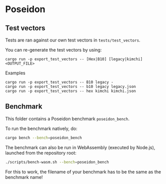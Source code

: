 # Poseidon

## Test vectors

Tests are ran against our own test vectors in `tests/test_vectors`.

You can re-generate the test vectors by using:

```text
cargo run -p export_test_vectors -- [Hex|B10] [legacy|kimchi] <OUTPUT_FILE>
```

Examples

```text
cargo run -p export_test_vectors -- B10 legacy -
cargo run -p export_test_vectors -- b10 legacy legacy.json
cargo run -p export_test_vectors -- hex kimchi kimchi.json
```

## Benchmark

This folder contains a Poseidon benchmark `poseidon_bench`.

To run the benchmark natively, do:

```sh
cargo bench --bench=poseidon_bench
```

The benchmark can also be run in WebAssembly (executed by Node.js), launched from the repository root:

```sh
./scripts/bench-wasm.sh --bench=poseidon_bench
```

For this to work, the filename of your benchmark has to be the same as the benchmark name!
